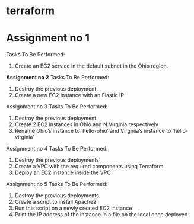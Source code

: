 # terraform
# Assignment no 1
Tasks To Be Performed:
1. Create an EC2 service in the default subnet in the Ohio region.

**Assignment no 2**
Tasks To Be Performed:
1. Destroy the previous deployment
2. Create a new EC2 instance with an Elastic IP

Assignment no 3
Tasks To Be Performed:
1. Destroy the previous deployment
2. Create 2 EC2 instances in Ohio and N.Virginia respectively
3. Rename Ohio’s instance to ‘hello-ohio’ and Virginia’s instance to
‘hello-virginia’

Assignment no 4
Tasks To Be Performed:
1. Destroy the previous deployments
2. Create a VPC with the required components using Terraform
3. Deploy an EC2 instance inside the VPC

Assignment no 5
Tasks To Be Performed:
1. Destroy the previous deployments
2. Create a script to install Apache2
3. Run this script on a newly created EC2 instance
4. Print the IP address of the instance in a file on the local once deployed
